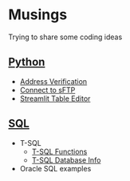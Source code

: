 # Musings
Trying to share some coding ideas

## [Python](https://github.com/mmooney512/musings/tree/main/python%20)
- [Address Verification](https://github.com/mmooney512/musings/tree/main/python%20/Address%20Verification)
- [Connect to sFTP](https://github.com/mmooney512/musings/tree/main/python%20/connect_to_sFTP)
- [Streamlit Table Editor](https://github.com/mmooney512/musings/tree/main/python%20/streamlit%20table%20editor)

## [SQL](https://github.com/mmooney512/musings/tree/main/sql)
- T-SQL
  - [T-SQL Functions](https://github.com/mmooney512/musings/tree/main/sql/MSFT_function)
  - [T-SQL Database Info](https://github.com/mmooney512/musings/tree/main/sql/MSFT_sql_Database_Info)
- Oracle SQL examples
